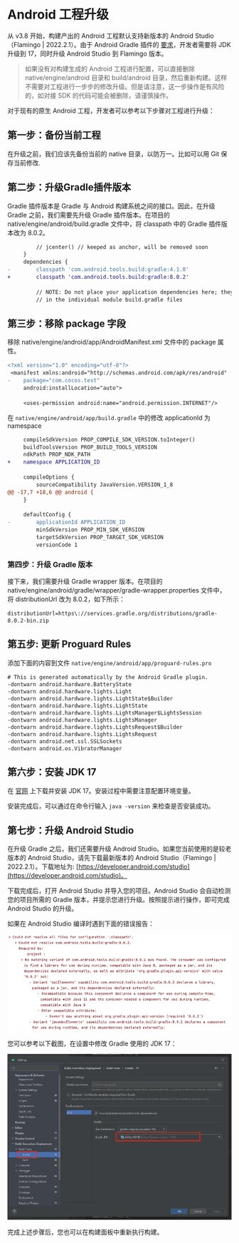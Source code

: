 # Android 工程升级

从 v3.8 开始，构建产出的 Android 工程默认支持新版本的 Android Studio（Flamingo | 2022.2.1）。由于 Android Gradle 插件的 [要求](https://developer.android.com/studio/releases?hl=zh-cn#jdk-17)，开发者需要将 JDK 升级到 17，同时升级 Android Studio 到 Flamingo 版本。

> 如果没有对构建生成的 Android 工程进行配置，可以直接删除 native/engine/android 目录和 build/android 目录，然后重新构建。这样不需要对工程进行一步步的修改升级。但是请注意，这一步操作是有风险的，如对接 SDK 的代码可能会被删除，请谨慎操作。

对于现有的原生 Android 工程，开发者可以参考以下步骤对工程进行升级：

## 第一步：备份当前工程

在升级之前，我们应该先备份当前的 native 目录，以防万一。比如可以用 Git 保存当前修改.

## 第二步：升级Gradle插件版本

Gradle 插件版本是 Gradle 与 Android 构建系统之间的接口。因此，在升级 Gradle 之前，我们需要先升级 Gradle 插件版本。在项目的 native/engine/android/build.gradle 文件中，将 classpath 中的 Gradle 插件版本改为 8.0.2。

```diff
         // jcenter() // keeped as anchor, will be removed soon
     }
     dependencies {
-        classpath 'com.android.tools.build:gradle:4.1.0'
+        classpath 'com.android.tools.build:gradle:8.0.2'

         // NOTE: Do not place your application dependencies here; they belong
         // in the individual module build.gradle files
```

## 第三步：移除 package 字段

移除 native/engine/android/app/AndroidManifest.xml 文件中的 package 属性。

```diff
<?xml version="1.0" encoding="utf-8"?>
 <manifest xmlns:android="http://schemas.android.com/apk/res/android"
-    package="com.cocos.test"
     android:installLocation="auto">

     <uses-permission android:name="android.permission.INTERNET"/>
```

在 `native/engine/android/app/build.gradle` 中的修改 applicationId 为 namespace
```diff
     compileSdkVersion PROP_COMPILE_SDK_VERSION.toInteger()
     buildToolsVersion PROP_BUILD_TOOLS_VERSION
     ndkPath PROP_NDK_PATH
+    namespace APPLICATION_ID

     compileOptions {
         sourceCompatibility JavaVersion.VERSION_1_8
@@ -17,7 +18,6 @@ android {
     }

     defaultConfig {
-        applicationId APPLICATION_ID
         minSdkVersion PROP_MIN_SDK_VERSION
         targetSdkVersion PROP_TARGET_SDK_VERSION
         versionCode 1
```

### 第四步：升级 Gradle 版本

接下来，我们需要升级 Gradle wrapper 版本。在项目的 native/engine/android/gradle/wrapper/gradle-wrapper.properties 文件中，将 distributionUrl 改为 8.0.2，如下所示：

```properties
distributionUrl=https\://services.gradle.org/distributions/gradle-8.0.2-bin.zip

```

## 第五步: 更新 Proguard Rules

添加下面的内容到文件 `native/engine/android/app/proguard-rules.pro`

```
# This is generated automatically by the Android Gradle plugin.
-dontwarn android.hardware.BatteryState
-dontwarn android.hardware.lights.Light
-dontwarn android.hardware.lights.LightState$Builder
-dontwarn android.hardware.lights.LightState
-dontwarn android.hardware.lights.LightsManager$LightsSession
-dontwarn android.hardware.lights.LightsManager
-dontwarn android.hardware.lights.LightsRequest$Builder
-dontwarn android.hardware.lights.LightsRequest
-dontwarn android.net.ssl.SSLSockets
-dontwarn android.os.VibratorManager
```

## 第六步：安装 JDK 17

在 [官网](https://www.oracle.com/java/technologies/downloads/) 上下载并安装 JDK 17。安装过程中需要注意配置环境变量。

安装完成后，可以通过在命令行输入 `java -version` 来检查是否安装成功。

## 第七步：升级 Android Studio

在升级 Gradle 之后，我们还需要升级 Android Studio。如果您当前使用的是较老版本的 Android Studio，请先下载最新版本的 Android Studio（Flamingo | 2022.2.1）。下载地址为: [https://developer.android.com/studio](https://developer.android.com/studio)。


下载完成后，打开 Android Studio 并导入您的项目。Android Studio 会自动检测您的项目所需的 Gradle 版本，并提示您进行升级。按照提示进行操作，即可完成 Android Studio 的升级。

如果在 Android Studio 编译时遇到下面的错误报告：

![error](./upgrade-3.8-jdk-bad-version.png)

您可以参考以下截图，在设置中修改 Gradle 使用的 JDK 17：

![fix](./upgrade-3.8-jdk-version-as.png)

完成上述步骤后，您也可以在构建面板中重新执行构建。
